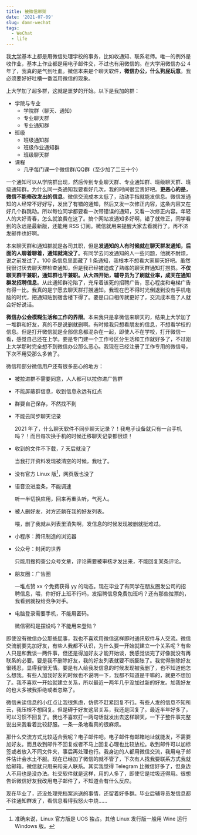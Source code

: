 ```yaml
---
title: 被微信绑架
date: '2021-07-09'
slug: damn-wechat
tags:
  - WeChat
  - life
---
```


<!--more-->

我[大学](/post/2020/11/28/nobody-in-university/)基本上都是用微信处理学校的事务，比如收通知、联系老师。唯一的例外是收作业，基本上作业都是用电子邮件交，不过也有用微信的。在大学用微信办公 4 年了，我真的是气到吐血。微信本来是个聊天软件，**微信办公，什么狗屁玩意**。我必须要好好吐槽一番滥用微信的现象。

上大学加了超多群，这就是噩梦的开始。以下是我加的群：

- 学院与专业
    - 学院群（聊天、通知）
    - 专业聊天群
    - 专业通知群
- 班级
    - 班级通知群
    - 班级作业通知群
    - 班级聊天群
- 课程
    - 几乎每门课一个微信群/QQ群（至少加了二三十个）

一个通知可以从学院群出现，然后传到专业聊天群、专业通知群、班级聊天群、班级通知群。为什么同一条通知我要看好几次，我的时间很宝贵好吧。**更恶心的是，微信不能修改发出的信息**。微信交流成本太低了，动动手指就能发信息。微信发通知的人经常不好好写，发出了有错的通知，然后又发一次修正内容，这条内容又在好几个群跳动。所以每位同学都要看一次带错误的通知，又看一次修正内容。年轻人的大好青春，怎么就浪费在这了。搞个网站发通知多好啊，错了就修正，同学看到的永远是最新版，还能用 RSS 订阅。微信就用来提醒大家去看就行了。再不济发邮件也好啊。

本来聊天群和通知群就是各司其职，但是**发通知的人有时候就在聊天群发通知，后面的人聊着聊着，通知就淹没了**。有同学去问发通知的人一些问题，他就不耐烦，说之前发过了。100 条信息里面藏了 1 条通知，我根本不想看大家聊天好吧。虽然我很讨厌去聊天群检查通知，但是我已经被迫成了熟练的聊天群通知打捞员。**不仅聊天群干兼职，通知群也干兼职。从大四开始，辅导员为了刷就业率，成天在通知群发招聘信息**。从此通知群沦陷了，充斥着该死的招聘广告，恶心程度和电梯广告有得一比。我真的是宁愿去聊天群打捞通知。我现在巴不得时光倒退到没有手机电脑的时代，把通知贴到宿舍楼下得了。要是口口相传就更好了，交流成本高了人就会好好说话。

**微信办公会模糊生活和工作的界限**。本来我只是拿微信来聊天的，结果上大学加了一堆群和好友，真的不是说删就删啊。有时候我只想看朋友的信息，不想看学校的信息。但是打开微信就是全部信息都混杂在一起，即使人不在学校，打开微信一看，感觉自己还在上学。要是专门建一个工作号区分生活和工作就好多了，不过刚上大学那时完全想不到微信办公那么恶心。我现在已经注册了工作专用的微信号，下次不用受那么多苦了。

微信和部分微信用户还有很多恶心的地方：

- 被拉进群不需要同意，人人都可以拉你进广告群

- 不能屏蔽群信息，收到信息永远有红点

- 群要自己保存，不然找不到

- 不能云同步聊天记录

    2021 年了，什么聊天软件不同步聊天记录？！我电子设备就只有一台手机吗？！而且每次换手机的时候迁移聊天记录都很烦！

- 收到的文件不下载，7 天后就没了

    当我打开资料发现被清空的时候，我吐了。

- 没有官方 Linux 版[^ban]，网页版也没了

- 语音没进度条，不能调速

    听一半切换应用，回来再重头听，气死人。

- 被人删好友，对方还躺在我的好友列表。

    喂，删了我就从列表里消失啊，发信息的时候发现被删就挺难过。

- 小程序：腾讯制造的浏览器

- 公众号：封闭的世界

    只能用搜狗查公众号文章，评论需要被审核才发出来，不能回复某条评论。

- 朋友圈：广告圈

    一堆点赞 xx 个免费获得 yy 的动态。现在毕业了有同学在朋友圈发公司的招聘信息，喂，你好好上班不行吗，发招聘信息免费加班吗？还有那些拉票的，我看到就投给竞争对手。

- 电脑登录需要手机，不能用密码。

    微信密码是摆设吗？不能用来登陆？

[^ban]: 准确来说，Linux 官方版是 UOS 独占。其他 Linux 发行版一般用 Wine 运行 Windows 版。

即使没有微信办公那些屁事，我也不喜欢用微信这样即时通讯软件与人交流。微信交流前要先加好友，有些人我都不认识，为什么要一开始就建立一个关系呢？有些人只是和我谈一两件事，但还是得加好友才能开始谈，我感觉谈完了好像就没有再联系的必要。要是我不删除好友，我的好友列表就要不断膨胀了。我觉得删除好友很残忍，显得我很无情。要是有人给我发信息的时候发现被我删了，也不知道他怎么想我。有些人加我好友的时候也不说明一下，我都不知道是干嘛的，就更不想加了。我不喜欢一开始就建立关系，所以最近一两年几乎没加过新的好友。加我好友的也大多被我拒绝或者忽略了。

微信未读信息的小红点让我很焦虑，仿佛不赶紧回复不行。有些人发的信息不知所云，我压根不想回复。但是碍于好友这层关系，我还是回复了。最近半年好多了，可以习惯不回复了。我也不喜欢打一两句话就发出去这样聊天，一下子整件事完整说出来我看着比较舒服。一条一条地看真的很麻烦。

那什么交流方式比较适合我呢？电子邮件吧。电子邮件有邮箱地址就能发，不需要加好友。而且收到邮件不回复或者不马上回复心理也比较放松。收到邮件可以加标签或者放入不同文件夹，事后再处理也行。我身边的人都用微信交流，我用电子邮件估计会水土不服。现在已经加了微信的就不管了，下次有人找我要联系方式我就给邮箱。微信就只用来和亲人联系。其实我觉得 Telegram 比微信好多了，但身边人不用也是没办法。社交软件就是这样，用的人多了，即使它是垃圾还得用。很想告诉微信好友我改用电子邮件了，不知道会有什么反应。

现在毕业了，还没处理完档案派送的事情，还留着好多群。毕业后辅导员发信息都不往通知群发了，看信息看得我怒火中烧……
